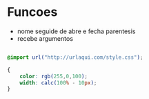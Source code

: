 # Funcoes

* nome seguide de abre e fecha parentesis
* recebe argumentos


```css

@import url("http://urlaqui.com/style.css");

{
    color: rgb(255,0,100);
    width: calc(100% - 10px);
}

```